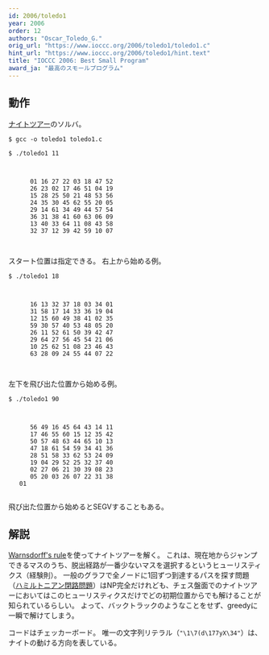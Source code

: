 ```yaml
---
id: 2006/toledo1
year: 2006
order: 12
authors: "Oscar_Toledo_G."
orig_url: "https://www.ioccc.org/2006/toledo1/toledo1.c"
hint_url: "https://www.ioccc.org/2006/toledo1/hint.text"
title: "IOCCC 2006: Best Small Program"
award_ja: "最高のスモールプログラム"
---
```


## 動作

[ナイトツアー](https://ja.wikipedia.org/wiki/%E3%83%8A%E3%82%A4%E3%83%88%E3%83%BB%E3%83%84%E3%82%A2%E3%83%BC)のソルバ。

```
$ gcc -o toledo1 toledo1.c

$ ./toledo1 11



      01 16 27 22 03 18 47 52
      26 23 02 17 46 51 04 19
      15 28 25 50 21 48 53 56
      24 35 30 45 62 55 20 05
      29 14 61 34 49 44 57 54
      36 31 38 41 60 63 06 09
      13 40 33 64 11 08 43 58
      32 37 12 39 42 59 10 07



```

スタート位置は指定できる。
右上から始める例。

```
$ ./toledo1 18



      16 13 32 37 18 03 34 01
      31 58 17 14 33 36 19 04
      12 15 60 49 38 41 02 35
      59 30 57 40 53 48 05 20
      26 11 52 61 50 39 42 47
      29 64 27 56 45 54 21 06
      10 25 62 51 08 23 46 43
      63 28 09 24 55 44 07 22



```

左下を飛び出た位置から始める例。

```
$ ./toledo1 90



      56 49 16 45 64 43 14 11
      17 46 55 60 15 12 35 42
      50 57 48 63 44 65 10 13
      47 18 61 54 59 34 41 36
      28 51 58 33 62 53 24 09
      19 04 29 52 25 32 37 40
      02 27 06 21 30 39 08 23
      05 20 03 26 07 22 31 38
   01


```

飛び出た位置から始めるとSEGVすることもある。

## 解説

[Warnsdorff's rule](https://en.wikipedia.org/wiki/Knight%27s_tour#Warnsdorff's_rule)を使ってナイトツアーを解く。
これは、現在地からジャンプできるマスのうち、脱出経路が一番少ないマスを選択するというヒューリスティクス（経験則）。
一般のグラフで全ノードに1回ずつ到達するパスを探す問題（[ハミルトニアン閉路問題](https://ja.wikipedia.org/wiki/%E3%83%8F%E3%83%9F%E3%83%AB%E3%83%88%E3%83%B3%E9%96%89%E8%B7%AF%E5%95%8F%E9%A1%8C)）はNP完全だけれども、チェス盤面でのナイトツアーにおいてはこのヒューリスティクスだけでどの初期位置からでも解けることが知られているらしい。
よって、バックトラックのようなことをせず、greedyに一瞬で解けてしまう。

コードはチェッカーボード。
唯一の文字列リテラル（`"\1\7(d\177yX\34"`）は、ナイトの動ける方向を表している。
